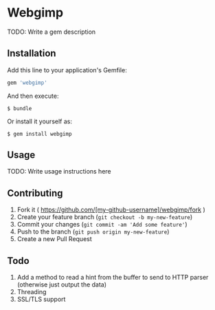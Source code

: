 # Webgimp

TODO: Write a gem description

## Installation

Add this line to your application's Gemfile:

```ruby
gem 'webgimp'
```

And then execute:

    $ bundle

Or install it yourself as:

    $ gem install webgimp

## Usage

TODO: Write usage instructions here

## Contributing

1. Fork it ( https://github.com/[my-github-username]/webgimp/fork )
2. Create your feature branch (`git checkout -b my-new-feature`)
3. Commit your changes (`git commit -am 'Add some feature'`)
4. Push to the branch (`git push origin my-new-feature`)
5. Create a new Pull Request

## Todo

1. Add a method to read a hint from the buffer to send to HTTP parser (otherwise just output the data)
2. Threading
3. SSL/TLS support